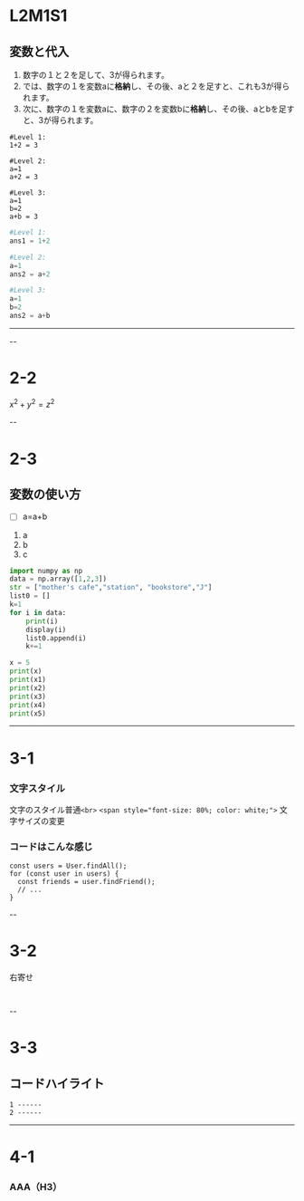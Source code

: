 # L2M1S1

## 変数と代入

1. 数字の１と２を足して、3が得られます。
2. では、数字の１を変数aに**格納**し、その後、aと２を足すと、これも3が得られます。
3. 次に、数字の１を変数aに、数字の２を変数bに**格納**し、その後、aとbを足すと、3が得られます。

```text
#Level 1:
1+2 = 3

#Level 2:
a=1
a+2 = 3

#Level 3:
a=1
b=2
a+b = 3
```
```python
#Level 1:
ans1 = 1+2

#Level 2:
a=1
ans2 = a+2

#Level 3:
a=1
b=2
ans2 = a+b
```
---

--

# 2-2

$x^2 + y^2 = z^2$

--

# 2-3

## 変数の使い方

* [ ] a=a+b

1. a
2. b
3. c

```python
import numpy as np
data = np.array([1,2,3])
str = ["mother's cafe","station", "bookstore","J"]
list0 = []
k=1
for i in data:
    print(i)
    display(i)
    list0.append(i)
    k+=1

x = 5
print(x)
print(x1)
print(x2)
print(x3)
print(x4)
print(x5)

```

---

# 3-1

### 文字スタイル

文字のスタイル普通`<br>`
`<span style="font-size: 80%; color: white;">`
文字サイズの変更

### コードはこんな感じ

```
const users = User.findAll();
for (const user in users) {
  const friends = user.findFriend();
  // ...
}
```

--

# 3-2

<p style="text-align: left">右寄せ</p>
<p style="text-align: left"><span style="font-size: 70%; color: white;">右寄せ＋文字スタイル変更</span></p>

--

# 3-3

## コードハイライト

```text
1 ------
2 ------
```

---

# 4-1

### AAA（H3）
